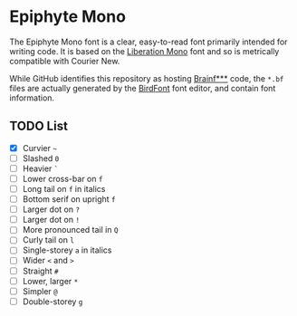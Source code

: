 # Epiphyte Mono

The Epiphyte Mono font is a clear, easy-to-read font primarily intended for
writing code.  It is based on the
[Liberation Mono](https://pagure.io/liberation-fonts) font and so is metrically
compatible with Courier New.

While GitHub identifies this repository as hosting
[Brainf***](https://esolangs.org/wiki/Brainfuck) code, the `*.bf` files are
actually generated by the [BirdFont](https://birdfont.org/) font editor, and
contain font information.

## TODO List

* [x] Curvier `~`
* [ ] Slashed `0`
* [ ] Heavier `` ` ``
* [ ] Lower cross-bar on `f`
* [ ] Long tail on `f` in italics
* [ ] Bottom serif on upright `f`
* [ ] Larger dot on `?`
* [ ] Larger dot on `!`
* [ ] More pronounced tail in `Q`
* [ ] Curly tail on `l`
* [ ] Single-storey `a` in italics
* [ ] Wider `<` and `>`
* [ ] Straight `#`
* [ ] Lower, larger `*`
* [ ] Simpler `@`
* [ ] Double-storey `g`
